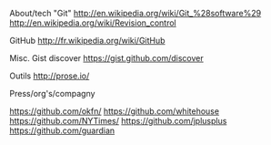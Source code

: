 
About/tech "Git"
http://en.wikipedia.org/wiki/Git_%28software%29
http://en.wikipedia.org/wiki/Revision_control

GitHub
http://fr.wikipedia.org/wiki/GitHub

Misc.
Gist discover
https://gist.github.com/discover

Outils
http://prose.io/

Press/org's/compagny

https://github.com/okfn/
https://github.com/whitehouse
https://github.com/NYTimes/
https://github.com/jplusplus
https://github.com/guardian 



